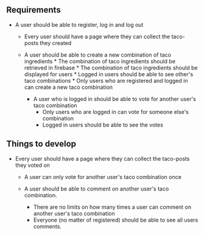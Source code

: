 ## Requirements

* A user should be able to register, log in and log out
  * Every user should have a page where they can collect the taco-posts they created
  * A user should be able to create a new combination of taco ingredients
        * The combination of taco ingredients should be retrieved in firebase
        * The combination of taco ingredients should be displayed for users
        * Logged in users should be able to see other's taco combinations
        * Only users who are registered and logged in can create a new taco combination

    * A user who is logged in should be able to vote for another user's taco combination
        * Only users who are logged in can vote for someone else's combination
        * Logged in users should be able to see the votes


## Things to develop

  * Every user should have a page where they can collect the taco-posts they voted on
    * A user can only vote for another user's taco combination once

    * A user should be able to comment on another user's taco combination.
        * There are no limits on how many times a user can comment on another user's taco combination
        * Everyone (no matter of registered) should be able to see all users comments.
